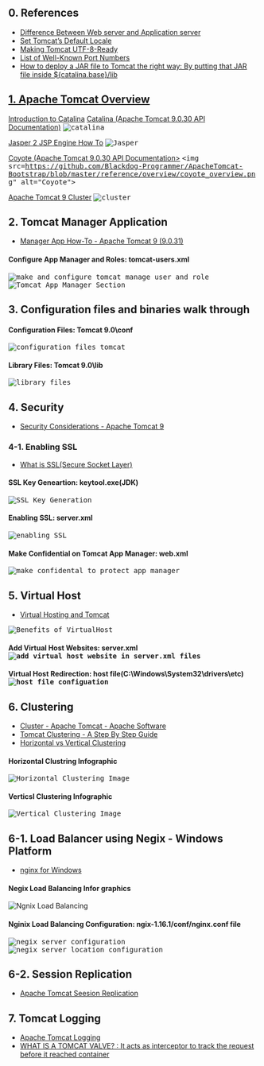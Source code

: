 ## 0. References
<ul>
  <li><a href="https://www.geeksforgeeks.org/difference-between-web-server-and-application-server/">Difference Between Web server and Application server</a></li>
  <li><a href="https://knowm.org/set-tomcats-default-locale/">Set Tomcat’s Default Locale</a></li>
  <li><a href="https://www.baeldung.com/tomcat-utf-8">Making Tomcat UTF-8-Ready</a></li>
  <li><a href="https://www.webopedia.com/quick_ref/portnumbers.asp">List of Well-Known Port Numbers</a></li>
  <li><a href="https://www.theserverside.com/blog/Coffee-Talk-Java-News-Stories-and-Opinions/How-to-deploy-a-JAR-file-to-Tomcat-the-right-way">How to deploy a JAR file to Tomcat the right way: By putting that JAR file inside ${catalina.base}/lib</a></li>
</ul> 


## [1. Apache Tomcat Overview](https://en.wikipedia.org/wiki/Apache_Tomcat)
<a href="https://www.mulesoft.com/tcat/tomcat-catalina">Introduction to Catalina</a>
<a href="https://tomcat.apache.org/tomcat-9.0-doc/api/org/apache/catalina/startup/Catalina.html">Catalina (Apache Tomcat 9.0.30 API Documentation)</a>
<kbd>
  <img src="https://github.com/Blackdog-Programmer/ApacheTomcat-Bootstrap/blob/master/reference/overview/catalina_overview.png" alt="catalina">
</kbd>

<a href="https://tomcat.apache.org/tomcat-7.0-doc/jasper-howto.html">Jasper 2 JSP Engine How To</a>
<kbd>
  <img src="https://github.com/Blackdog-Programmer/ApacheTomcat-Bootstrap/blob/master/reference/overview/jasper_overview.png" alt="Jasper">
</kbd>

<a href="https://tomcat.apache.org/tomcat-9.0-doc/api/org/apache/coyote/package-summary.html">Coyote (Apache Tomcat 9.0.30 API Documentation></a>
<kbd>
  <img src=https://github.com/Blackdog-Programmer/ApacheTomcat-Bootstrap/blob/master/reference/overview/coyote_overview.png" alt="Coyote">
</kbd>

<a href="https://tomcat.apache.org/tomcat-9.0-doc/config/cluster.html">Apache Tomcat 9 Cluster</a>
<kbd>
  <img src="https://github.com/Blackdog-Programmer/ApacheTomcat-Bootstrap/blob/master/reference/overview/cluster_overview.png" alt="cluster">
</kbd>


## 2. Tomcat Manager Application
<ul>
  <li><a href="https://tomcat.apache.org/tomcat-9.0-doc/manager-howto.html">Manager App How-To - Apache Tomcat 9 (9.0.31)</a></li>
</ul>

<h4>Configure App Manager and Roles: tomcat-users.xml</h4>
<kbd>
  <img src="https://github.com/Blackdog-Programmer/ApacheTomcat-Bootstrap/blob/master/reference/application_manager/manaer_gui_configuration.png" alt="make and configure tomcat manage user and role">
</kbd>

<kbd>
  <img src="https://github.com/Blackdog-Programmer/ApacheTomcat-Bootstrap/blob/master/reference/application_manager/app_manager.png" alt="Tomcat App Manager Section">
</kbd>


## 3. Configuration files and binaries walk through
<h4>Configuration Files: Tomcat 9.0\conf</h4>
<kbd>
  <img src="https://github.com/Blackdog-Programmer/ApacheTomcat-Bootstrap/blob/master/reference/configuration_files_and_binaries/configuration_files.png" alt="configuration files tomcat">
</kbd>

<h4>Library Files: Tomcat 9.0\lib</h4>
<kbd>
  <img src="https://github.com/Blackdog-Programmer/ApacheTomcat-Bootstrap/blob/master/reference/configuration_files_and_binaries/library_files.png" alt="library files">
</kbd>


## 4. Security
<ul>
  <li><a href="https://tomcat.apache.org/tomcat-9.0-doc/security-howto.html">Security Considerations - Apache Tomcat 9</a></li>
</ul>

### 4-1. Enabling SSL
<ul>
  <li><a href="https://www.digicert.com/ssl/">What is SSL(Secure Socket Layer)</a></li>
</ul>

<h4>SSL Key Geneartion: keytool.exe(JDK)</h4>
<kbd>
  <img src="https://github.com/Blackdog-Programmer/ApacheTomcat-Bootstrap/blob/master/reference/SSL/ssl_key_generation_jdk_keytool.png" alt="SSL Key Generation">
</kbd>

<h4>Enabling SSL: server.xml</h4>
<kbd>
  <img src="https://github.com/Blackdog-Programmer/ApacheTomcat-Bootstrap/blob/master/reference/SSL/enable_ssl_configuration.png" alt="enabling SSL">
</kbd>

<h4>Make Confidential on Tomcat App Manager: web.xml</h4>
<kbd>
  <img src="https://github.com/Blackdog-Programmer/ApacheTomcat-Bootstrap/blob/master/reference/SSL/make_confidental_protect_app_manager.png" alt="make_confidental_to_protect_app_manager">
</kbd>
  
  
## 5. Virtual Host
<ul>
  <li><a href="https://tomcat.apache.org/tomcat-9.0-doc/virtual-hosting-howto.html">Virtual Hosting and Tomcat</a></li>
</ul>

<kbd>
  <img src="https://github.com/Blackdog-Programmer/ApacheTomcat-Bootstrap/blob/master/reference/virtual_host/virtual_host_benefits.png" alt="Benefits of VirtualHost">
</kbd>

<h4>Add Virtual Host Websites: server.xml</hr>
  <kbd>
    <img src="https://github.com/Blackdog-Programmer/ApacheTomcat-Bootstrap/blob/master/reference/virtual_host/add_virtual_host.png" alt="add virtual host website in server.xml files">
  </kbd>

<h4>Virtual Host Redirection: host file(C:\Windows\System32\drivers\etc)</hr>
  <kbd>
    <img src="https://github.com/Blackdog-Programmer/ApacheTomcat-Bootstrap/blob/master/reference/virtual_host/add_virtualhost_in_host_file.png" alt="host file configuation">
  </kbd>

## 6. Clustering
<ul>
  <li><a href="https://tomcat.apache.org/tomcat-9.0-doc/config/cluster.html">Cluster - Apache Tomcat - Apache Software</a></li>
  <li><a href="https://www.mulesoft.com/tcat/tomcat-clustering">Tomcat Clustering - A Step By Step Guide</a></li>
  <li><a href="https://svrtechnologies.com/what-is-horizontal-and-vertical-clustering/">Horizontal vs Vertical Clustering</a></li>
</ul>

<h4>Horizontal Clustring Infographic</h4>
<kbd>
  <img src="https://github.com/Blackdog-Programmer/ApacheTomcat-Bootstrap/blob/master/reference/Clustering/horizontal_cluster.png" alt="Horizontal Clustering Image">
</kbd>

<h4>Verticsl Clustering Infographic</h4>
<kbd>
  <img src="https://github.com/Blackdog-Programmer/ApacheTomcat-Bootstrap/blob/master/reference/Clustering/verticla_cluster.png" alt="Vertical Clustering Image">
</kbd>

## 6-1. Load Balancer using Negix - Windows Platform
<ul>
  <li><a href="http://nginx.org/en/docs/windows.html">nginx for Windows</a></li>
</ul>

<h4>Negix Load Balancing Infor graphics</h4>
<img src="https://github.com/Blackdog-Programmer/ApacheTomcat-Bootstrap/blob/master/reference/Clustering/load_blancer.png" alt="Ngnix Load Balancing">

<h4>Nginix Load Balancing Configuration: ngix-1.16.1/conf/nginx.conf file</h4> 
<kbd>
  <img src="https://github.com/Blackdog-Programmer/ApacheTomcat-Bootstrap/blob/master/reference/Clustering/nginx_tomcat_server_config_location.png" alt="negix server configuration">
</kbd>

<kbd>
  <img src="https://github.com/Blackdog-Programmer/ApacheTomcat-Bootstrap/blob/master/reference/Clustering/nginx_tomcat_server_config_location.png" alt="negix server location configuration">
</kbd>

## 6-2. Session Replication
<ul>
  <li><a href="https://tomcat.apache.org/tomcat-9.0-doc/cluster-howto.html">Apache Tomcat Seesion Replication</a></li>
</ul>

## 7. Tomcat Logging
<ul>
  <li><a href="https://tomcat.apache.org/tomcat-9.0-doc/logging.html">Apache Tomcat Logging</a></li>
  <li><a href="https://www.oxxus.net/tutorials/tomcat/tomcat-valve">WHAT IS A TOMCAT VALVE? : It acts as interceptor to track the request before it reached container</a></li>
</ul>

